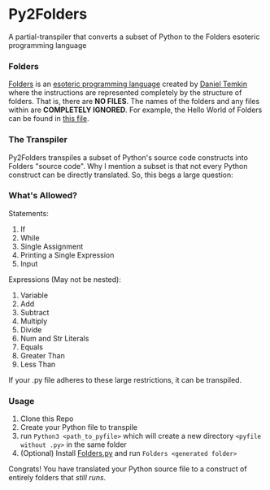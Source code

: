 # Py2Folders
A partial-transpiler that converts a subset of Python to the Folders esoteric programming language

### Folders
[Folders](https://danieltemkin.com/Esolangs/Folders/) is an [esoteric programming language](https://esolangs.org/wiki/Esoteric_programming_language) created by [Daniel Temkin](https://danieltemkin.com/) where the instructions are represented completely by the structure of folders. That is, there are **NO FILES**. The names of the folders and any files within are **COMPLETELY IGNORED**. For example, the Hello World of Folders can be found in [this file](https://github.com/DanielRJohnson/Py2Folders/blob/main/hello_world_structure.txt).

### The Transpiler
Py2Folders transpiles a subset of Python's source code constructs into Folders "source code". Why I mention a subset is that not every Python construct can be directly translated. So, this begs a large question:

### What's Allowed?
Statements:
1. If
2. While
3. Single Assignment
4. Printing a Single Expression
5. Input

Expressions (May not be nested):
1. Variable
2. Add
3. Subtract
4. Multiply
5. Divide
6. Num and Str Literals
7. Equals
8. Greater Than
9. Less Than

If your .py file adheres to these large restrictions, it can be transpiled.

### Usage
1. Clone this Repo
2. Create your Python file to transpile
3. run `Python3 <path_to_pyfile>` which will create a new directory `<pyfile without .py>` in the same folder
4. (Optional) Install [Folders.py](https://github.com/SinaKhalili/Folders.py) and run `Folders <generated folder>`

Congrats! You have translated your Python source file to a construct of entirely folders that *still runs*.
